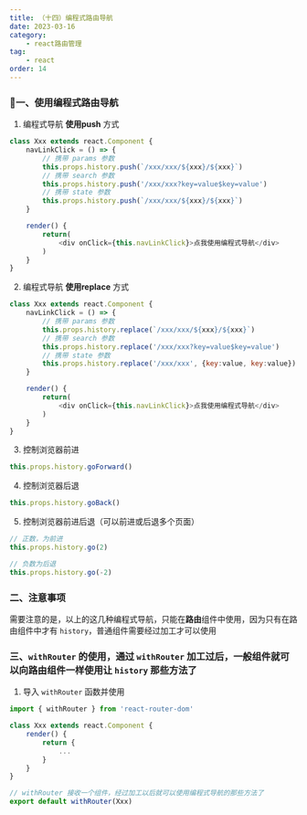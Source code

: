 ```yaml
---
title: （十四）编程式路由导航
date: 2023-03-16
category:
    - react路由管理
tag: 
    - react
order: 14
---
```


### 🍇一、使用编程式路由导航
1. 编程式导航 **使用push** 方式
```js
class Xxx extends react.Component {
    navLinkClick = () => {
        // 携带 params 参数
        this.props.history.push(`/xxx/xxx/${xxx}/${xxx}`)
        // 携带 search 参数
        this.props.history.push('/xxx/xxx?key=value$key=value')
        // 携带 state 参数
        this.props.history.push(`/xxx/xxx/${xxx}/${xxx}`)
    }

    render() {
        return(
            <div onClick={this.navLinkClick}>点我使用编程式导航</div>
        )
    }
}
```

2. 编程式导航 **使用replace** 方式
```js
class Xxx extends react.Component {
    navLinkClick = () => {
        // 携带 params 参数
        this.props.history.replace(`/xxx/xxx/${xxx}/${xxx}`)
        // 携带 search 参数
        this.props.history.replace('/xxx/xxx?key=value$key=value')
        // 携带 state 参数
        this.props.history.replace('/xxx/xxx', {key:value, key:value})
    }

    render() {
        return(
            <div onClick={this.navLinkClick}>点我使用编程式导航</div>
        )
    }
}
```

3. 控制浏览器前进
```js
this.props.history.goForward()
```

4. 控制浏览器后退
```js
this.props.history.goBack()
```

5. 控制浏览器前进后退（可以前进或后退多个页面）
```js
// 正数，为前进
this.props.history.go(2)

// 负数为后退
this.props.history.go(-2)
```

### 二、注意事项
需要注意的是，以上的这几种编程式导航，只能在**路由**组件中使用，因为只有在路由组件中才有 `history`，普通组件需要经过加工才可以使用


### 三、`withRouter` 的使用，通过 `withRouter` 加工过后，一般组件就可以向路由组件一样使用让 `history` 那些方法了
1. 导入 `withRouter` 函数并使用
```js
import { withRouter } from 'react-router-dom'

class Xxx extends react.Component {
    render() {
        return {
            ...
        }
    }
}

// withRouter 接收一个组件，经过加工以后就可以使用编程式导航的那些方法了
export default withRouter(Xxx)
```
